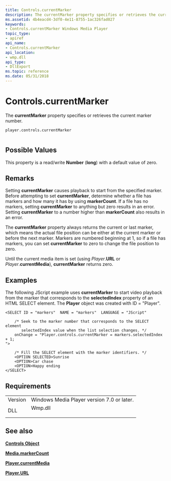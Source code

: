 ```yaml
---
title: Controls.currentMarker
description: The currentMarker property specifies or retrieves the current marker number.
ms.assetid: 4b4eacd4-3df0-4e11-8755-1ac326fad027
keywords:
- Controls.currentMarker Windows Media Player
topic_type:
- apiref
api_name:
- Controls.currentMarker
api_location:
- wmp.dll
api_type:
- DllExport
ms.topic: reference
ms.date: 05/31/2018
---
```


# Controls.currentMarker

The **currentMarker** property specifies or retrieves the current marker number.

``` syntax
player.controls.currentMarker
      
```

## Possible Values

This property is a read/write **Number** (**long**) with a default value of zero.

## Remarks

Setting **currentMarker** causes playback to start from the specified marker. Before attempting to set **currentMarker**, determine whether a file has markers and how many it has by using **markerCount**. If a file has no markers, setting **currentMarker** to anything but zero results in an error. Setting **currentMarker** to a number higher than **markerCount** also results in an error.

The **currentMarker** property always returns the current or last marker, which means the actual file position can be either at the current marker or before the next marker. Markers are numbered beginning at 1, so if a file has markers, you can set **currentMarker** to zero to change the file position to zero.

Until the current media item is set (using *Player*.**URL** or *Player*.**currentMedia**), **currentMarker** returns zero.

## Examples

The following JScript example uses **currentMarker** to start video playback from the marker that corresponds to the **selectedIndex** property of an HTML SELECT element. The **Player** object was created with ID = "Player".


```JScript
<SELECT ID = "markers"  NAME = "markers"  LANGUAGE = "JScript"

    /* Seek to the marker number that corresponds to the SELECT element
       selectedIndex value when the list selection changes. */
    onChange = "Player.controls.currentMarker = markers.selectedIndex + 1;
">

    /* Fill the SELECT element with the marker identifiers. */
    <OPTION SELECTED>Sunrise
    <OPTION>Car chase 
    <OPTION>Happy ending
</SELECT>

```



## Requirements



|                    |                                                                                    |
|--------------------|------------------------------------------------------------------------------------|
| Version<br/> | Windows Media Player version 7.0 or later.<br/>                              |
| DLL<br/>     | <dl> <dt>Wmp.dll</dt> </dl> |



## See also

<dl> <dt>

[**Controls Object**](controls-object.md)
</dt> <dt>

[**Media.markerCount**](media-markercount.md)
</dt> <dt>

[**Player.currentMedia**](player-currentmedia.md)
</dt> <dt>

[**Player.URL**](player-url.md)
</dt> </dl>

 

 





